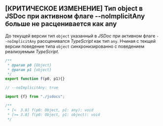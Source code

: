 ## [КРИТИЧЕСКОЕ ИЗМЕНЕНИЕ] Тип object в JSDoc при активном флаге --noImplicitAny больше не расценивается как any

До текущей версии тип `object` указанный в _JSDoc_ при активном флаге `--noImplicitAny` рассценивался _TypeScript_ как тип `any`. Нчиная с текщей версии поведение типа `object` синхронизированно с поведением реализуемым _TypeScript_.

`````javascript
/**
 * @param p0 {Object}
 * @param p1 {object}
 */
export function f(p0, p1){}
`````

`````typescript
// --noImplicitAny: true

import {f} from "./jsdocs";

/**
 * [<  3.8] f(p0: Object, p1: any): void
 * [>= 3.8] f(p0: Object, p1: object): void
 */
`````
